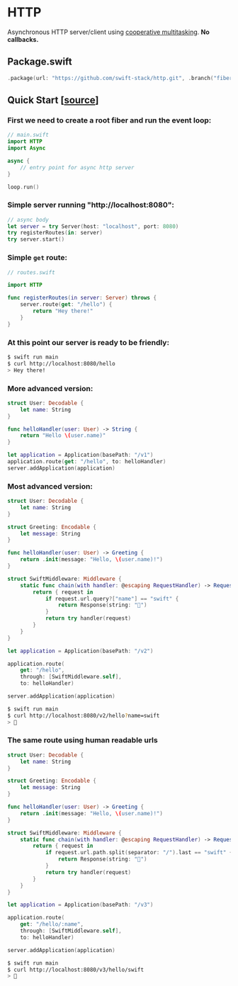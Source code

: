 # HTTP

Asynchronous HTTP server/client using [cooperative multitasking](https://github.com/swift-stack/fiber). **No callbacks.**

## Package.swift

```swift
.package(url: "https://github.com/swift-stack/http.git", .branch("fiber"))
```

## Quick Start [[source](https://github.com/swift-stack/examples/tree/master/http)]

### First we need to create a root fiber and run the event loop:

```swift
// main.swift
import HTTP
import Async

async {
    // entry point for async http server
}

loop.run()
```

### Simple server running "http://localhost:8080":

```swift
// async body
let server = try Server(host: "localhost", port: 8080)
try registerRoutes(in: server)
try server.start()
```

### Simple `get` route:

```swift
// routes.swift

import HTTP

func registerRoutes(in server: Server) throws {
    server.route(get: "/hello") {
        return "Hey there!"
    }
}
```

### At this point our server is ready to be friendly:

```bash
$ swift run main
$ curl http://localhost:8080/hello
> Hey there!
```

### More advanced version:

```swift
struct User: Decodable {
    let name: String
}

func helloHandler(user: User) -> String {
    return "Hello \(user.name)"
}

let application = Application(basePath: "/v1")
application.route(get: "/hello", to: helloHandler)
server.addApplication(application)
```

### Most advanced version:

```swift
struct User: Decodable {
    let name: String
}

struct Greeting: Encodable {
    let message: String
}

func helloHandler(user: User) -> Greeting {
    return .init(message: "Hello, \(user.name)!")
}

struct SwiftMiddleware: Middleware {
    static func chain(with handler: @escaping RequestHandler) -> RequestHandler {
        return { request in
            if request.url.query?["name"] == "swift" {
                return Response(string: "🤘")
            }
            return try handler(request)
        }
    }
}

let application = Application(basePath: "/v2")

application.route(
    get: "/hello",
    through: [SwiftMiddleware.self],
    to: helloHandler)

server.addApplication(application)
```

```bash
$ swift run main
$ curl http://localhost:8080/v2/hello?name=swift
> 🤘
```

### The same route using human readable urls

```swift
struct User: Decodable {
    let name: String
}

struct Greeting: Encodable {
    let message: String
}

func helloHandler(user: User) -> Greeting {
    return .init(message: "Hello, \(user.name)!")
}

struct SwiftMiddleware: Middleware {
    static func chain(with handler: @escaping RequestHandler) -> RequestHandler {
        return { request in
            if request.url.path.split(separator: "/").last == "swift" {
                return Response(string: "🤘")
            }
            return try handler(request)
        }
    }
}

let application = Application(basePath: "/v3")

application.route(
    get: "/hello/:name",
    through: [SwiftMiddleware.self],
    to: helloHandler)

server.addApplication(application)
```

```bash
$ swift run main
$ curl http://localhost:8080/v3/hello/swift
> 🤘
```
